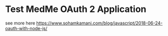 # Test MedMe OAuth 2 Application

see more here https://www.sohamkamani.com/blog/javascript/2018-06-24-oauth-with-node-js/